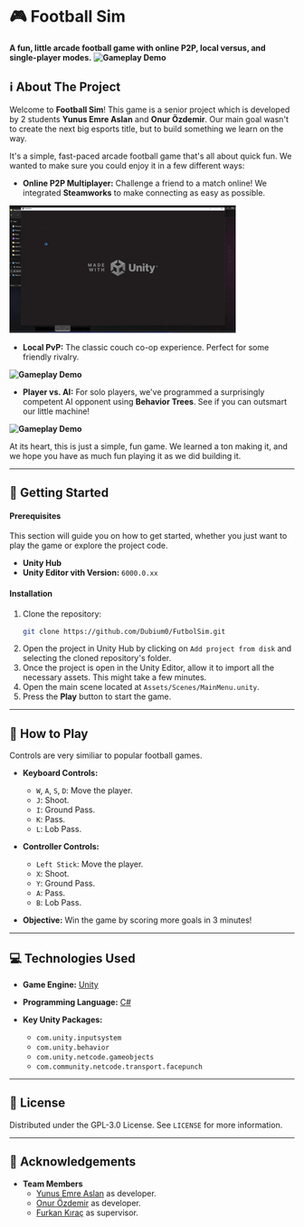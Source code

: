 # 🎮 Football Sim

**A fun, little arcade football game with online P2P, local versus, and single-player modes.**
**![Gameplay Demo](images/footballSim.gif)**


## <a name="about-the-project"></a>ℹ️ About The Project

Welcome to **Football Sim**! This game is a senior project which is developed by 2 students **Yunus Emre Aslan** and **Onur Özdemir**. Our main goal wasn't to create the next big esports title, but to build something we learn on the way.

It's a simple, fast-paced arcade football game that's all about quick fun. We wanted to make sure you could enjoy it in a few different ways:

* **Online P2P Multiplayer:** Challenge a friend to a match online! We integrated **Steamworks** to make connecting as easy as possible.

**![Gameplay Demo](images/online_PVP.gif)**
* **Local PvP:** The classic couch co-op experience. Perfect for some friendly rivalry.


**![Gameplay Demo](images/player_vsplayer_local.gif)**

* **Player vs. AI:** For solo players, we've programmed a surprisingly competent AI opponent using **Behavior Trees**. See if you can outsmart our little machine!

**![Gameplay Demo](images/PlayerVSAI.gif)**

At its heart, this is just a simple, fun game. We learned a ton making it, and we hope you have as much fun playing it as we did building it.

---

## <a name="getting-started"></a>🚀 Getting Started

#### Prerequisites
This section will guide you on how to get started, whether you just want to play the game or explore the project code.
* **Unity Hub**
* **Unity Editor vith Version:** `6000.0.xx`

#### Installation

1.  Clone the repository:
    ```sh
    git clone https://github.com/Dubium0/FutbolSim.git
    ```
2.  Open the project in Unity Hub by clicking on `Add project from disk` and selecting the cloned repository's folder.
3.  Once the project is open in the Unity Editor, allow it to import all the necessary assets. This might take a few minutes.
4.  Open the main scene located at `Assets/Scenes/MainMenu.unity`.
5.  Press the **Play** button to start the game.

---

## <a name="how-to-play"></a>🔧 How to Play

Controls are very similiar to popular football games.

* **Keyboard Controls:**
    
    * `W`, `A`, `S`, `D`: Move the player.
    * `J`: Shoot.
    * `I`: Ground Pass.
    * `K`: Pass.
    * `L`: Lob Pass.

* **Controller Controls:**
    
    * `Left Stick`: Move the player.
    * `X`: Shoot.
    * `Y`: Ground Pass.
    * `A`: Pass.
    * `B`: Lob Pass.

* **Objective:** Win the game by scoring more goals in 3 minutes!
---

## <a name="technologies-used"></a>💻 Technologies Used

* **Game Engine:** [Unity](https://unity.com/)
* **Programming Language:** [C#](https://docs.microsoft.com/en-us/dotnet/csharp/)

* **Key Unity Packages:**
    * `com.unity.inputsystem`
    * `com.unity.behavior`
    * `com.unity.netcode.gameobjects`
    * `com.community.netcode.transport.facepunch`

---


## <a name="license"></a>📄 License

Distributed under the GPL-3.0 License. See `LICENSE` for more information.

---

## <a name="acknowledgements"></a>🙏 Acknowledgements

* **Team Members**
    * [Yunus Emre Aslan](https://github.com/Dubium0) as developer.
    * [Onur Özdemir](https://github.com/OnurOzdemir0) as developer.
    * [Furkan Kıraç](https://github.com/furkankirac) as supervisor.

